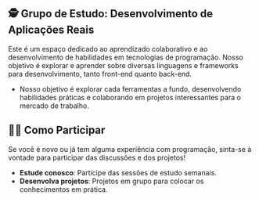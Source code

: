 ## 🕵️ Grupo de Estudo: Desenvolvimento de Aplicações Reais

Este é um espaço dedicado ao aprendizado colaborativo e ao desenvolvimento de habilidades em tecnologias de programação. Nosso objetivo é explorar e aprender sobre diversas linguagens e frameworks para desenvolvimento, tanto front-end quanto back-end.

- Nosso objetivo é explorar cada ferramentas a fundo, desenvolvendo habilidades práticas e colaborando em projetos interessantes para o mercado de trabalho.


## 🧑‍💻 Como Participar

Se você é novo ou já tem alguma experiência com programação, sinta-se à vontade para participar das discussões e dos projetos!

- **Estude conosco**: Participe das sessões de estudo semanais.
- **Desenvolva projetos**: Projetos em grupo para colocar os conhecimentos em prática.
